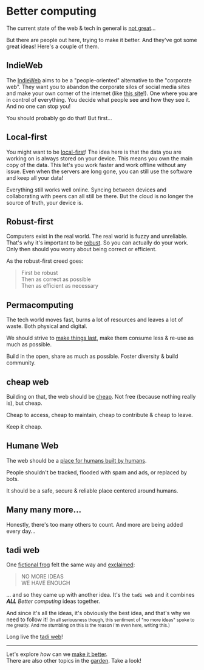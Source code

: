 # Better computing

The current state of the web & tech in general is [not great]()...

But there are people out here, trying to make it better. And they've got some great ideas!
Here's a couple of them.

## IndieWeb

The [IndieWeb](https://indieweb.org/) aims to be a "people-oriented" alternative to the "corporate web".
They want you to abandon the corporate silos of social media sites and make your own corner of the internet (like [this site](/)!).
One where you are in control of everything. You decide what people see and how they see it. And no one can stop you!

You should probably go do that! But first...

## Local-first

You might want to be [local-first](https://inkandswitch.com/local-first/)! 
The idea here is that the data you are working on is always stored on your device. This means you own the main copy of the data.
This let's you work faster and work offline without any issue. Even when the servers are long gone, you can still use the software and keep all your data!

Everything still works well online. Syncing between devices and collaborating with peers can all still be there. 
But the cloud is no longer the source of truth, your device is.

## Robust-first

Computers exist in the real world. The real world is fuzzy and unreliable. 
That's why it's important to be [robust](https://andrewwalpole.com/blog/an-introduction-to-robust-first-computation/). So you can actually do your work.
Only then should you worry about being correct or efficient.

As the robust-first creed goes:

>First be robust <br/>
>Then as correct as possible <br/>
>Then as efficient as necessary

## Permacomputing

The tech world moves fast, burns a lot of resources and leaves a lot of waste. Both physical and digital.

We should strive to [make things last](https://permacomputing.net/permacomputing/), make them consume less & re-use as much as possible.

Build in the open, share as much as possible. Foster diversity & build community.

## cheap web

Building on that, the web should be [cheap](https://potato.cheap/). Not free (because nothing really is), but cheap.

Cheap to access, cheap to maintain, cheap to contribute & cheap to leave.

Keep it cheap.

## Humane Web

The web should be a [place for humans built by humans](https://humanewebmanifesto.com/).

People shouldn't be tracked, flooded with spam and ads, or replaced by bots.

It should be a safe, secure & reliable place centered around humans.

## Many many more...

Honestly, there's too many others to count. And more are being added every day...

## tadi web

One [fictional frog](https://todepond.com) felt the same way and [exclaimed](https://youtu.be/ft6xOAijwFo):

> NO MORE IDEAS<br/>
> WE HAVE ENOUGH

... and so they came up with another idea. It's the `tadi web` and it combines ***ALL*** *Better computing* ideas together.

And since it's all the ideas, it's obviously the best idea, and that's why we need to follow it!
<small class="subtle">(In all seriousness though, this sentiment of "no more ideas" spoke to me greatly. And me stumbling on this is the reason I'm even here, writing this.)</small>

Long live the [tadi web](https://tadiweb.com)!

---

Let's explore *how* can we [make it better](/garden#better-computing).<br/>
There are also other topics in the [garden](/garden). Take a look!
